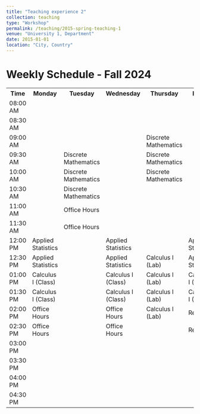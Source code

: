 ```yaml
---
title: "Teaching experience 2"
collection: teaching
type: "Workshop"
permalink: /teaching/2015-spring-teaching-1
venue: "University 1, Department"
date: 2015-01-01
location: "City, Country"
---
```


# Weekly Schedule - Fall 2024

<table>
    <tr>
        <th>Time</th>
        <th>Monday</th>
        <th>Tuesday</th>
        <th>Wednesday</th>
        <th>Thursday</th>
        <th>Friday</th>
    </tr>
    <tr>
        <td>08:00 AM</td>
        <td></td>
        <td></td>
        <td></td>
        <td></td>
        <td></td>
    </tr>
    <tr>
        <td>08:30 AM</td>
        <td></td>
        <td></td>
        <td></td>
        <td></td>
        <td></td>
    </tr>
    <tr>
        <td>09:00 AM</td>
        <td></td>
        <td></td>
        <td></td>
        <td class="discrete-math">Discrete Mathematics</td>
        <td></td>
    </tr>
    <tr>
        <td>09:30 AM</td>
        <td></td>
        <td class="discrete-math">Discrete Mathematics</td>
        <td></td>
        <td class="discrete-math">Discrete Mathematics</td>
        <td></td>
    </tr>
    <tr>
        <td>10:00 AM</td>
        <td></td>
        <td class="discrete-math">Discrete Mathematics</td>
        <td></td>
        <td class="discrete-math">Discrete Mathematics</td>
        <td></td>
    </tr>
    <tr>
        <td>10:30 AM</td>
        <td></td>
        <td class="discrete-math">Discrete Mathematics</td>
        <td></td>
        <td></td>
        <td></td>
    </tr>
    <tr>
        <td>11:00 AM</td>
        <td></td>
        <td class="office-hours">Office Hours</td>
        <td></td>
        <td></td>
        <td></td>
    </tr>
    <tr>
        <td>11:30 AM</td>
        <td></td>
        <td class="office-hours">Office Hours</td>
        <td></td>
        <td></td>
        <td></td>
    </tr>
    <tr>
        <td>12:00 PM</td>
        <td class="applied-stats">Applied Statistics</td>
        <td></td>
        <td class="applied-stats">Applied Statistics</td>
        <td></td>
        <td class="applied-stats">Applied Statistics</td>
    </tr>
    <tr>
        <td>12:30 PM</td>
        <td class="applied-stats">Applied Statistics</td>
        <td></td>
        <td class="applied-stats">Applied Statistics</td>
        <td class="calculus-lab">Calculus I (Lab)</td>
        <td class="applied-stats">Applied Statistics</td>
    </tr>
    <tr>
        <td>01:00 PM</td>
        <td class="calculus-class">Calculus I (Class)</td>
        <td></td>
        <td class="calculus-class">Calculus I (Class)</td>
        <td class="calculus-lab">Calculus I (Lab)</td>
        <td class="calculus-class">Calculus I (Class)</td>
    </tr>
    <tr>
        <td>01:30 PM</td>
        <td class="calculus-class">Calculus I (Class)</td>
        <td></td>
        <td class="calculus-class">Calculus I (Class)</td>
        <td class="calculus-lab">Calculus I (Lab)</td>
        <td class="calculus-class">Calculus I (Class)</td>
    </tr>
    <tr>
        <td>02:00 PM</td>
        <td class="office-hours">Office Hours</td>
        <td></td>
        <td class="office-hours">Office Hours</td>
        <td class="calculus-lab">Calculus I (Lab)</td>
        <td class="research">Research</td>
    </tr>
    <tr>
        <td>02:30 PM</td>
        <td class="office-hours">Office Hours</td>
        <td></td>
        <td class="office-hours">Office Hours</td>
        <td></td>
        <td class="research">Research</td>
    </tr>
    <tr>
        <td>03:00 PM</td>
        <td></td>
        <td></td>
        <td></td>
        <td></td>
        <td></td>
    </tr>
    <tr>
        <td>03:30 PM</td>
        <td></td>
        <td></td>
        <td></td>
        <td></td>
        <td></td>
    </tr>
    <tr>
        <td>04:00 PM</td>
        <td></td>
        <td></td>
        <td></td>
        <td></td>
        <td></td>
    </tr>
    <tr>
        <td>04:30 PM</td>
        <td></td>
        <td></td>
        <td></td>
        <td></td>
        <td></td>
    </tr>
</table>

</body>
</html>

